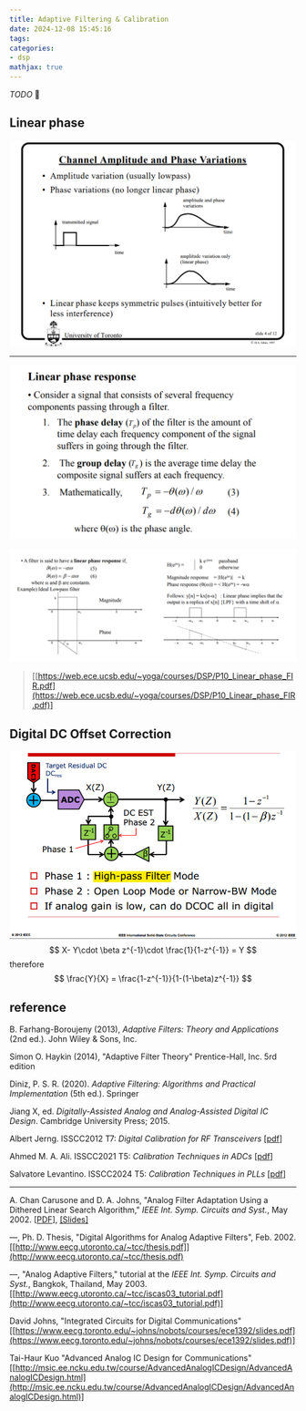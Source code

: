 ```yaml
---
title: Adaptive Filtering & Calibration
date: 2024-12-08 15:45:16
tags:
categories:
- dsp
mathjax: true
---
```


*TODO* &#128197;



## Linear phase

![image-20241213232002042](calibration/image-20241213232002042.png)

---

![image-20241213233748837](calibration/image-20241213233748837.png)

![image-20241213233917966](calibration/image-20241213233917966.png)

> [[https://web.ece.ucsb.edu/~yoga/courses/DSP/P10_Linear_phase_FIR.pdf](https://web.ece.ucsb.edu/~yoga/courses/DSP/P10_Linear_phase_FIR.pdf)]





## Digital DC Offset Correction

![image-20241229122711845](calibration/image-20241229122711845.png)
$$
X- Y\cdot \beta z^{-1}\cdot \frac{1}{1-z^{-1}} = Y
$$
therefore
$$
\frac{Y}{X} = \frac{1-z^{-1}}{1-(1-\beta)z^{-1}}
$$




## reference

B. Farhang-Boroujeny (2013), *Adaptive Filters: Theory and Applications* (2nd ed.). John Wiley & Sons, Inc.

Simon O. Haykin (2014), "Adaptive Filter Theory" Prentice-Hall, Inc. 5rd edition

Diniz, P. S. R. (2020). *Adaptive Filtering: Algorithms and Practical Implementation* (5th ed.). Springer

Jiang X, ed. *Digitally-Assisted Analog and Analog-Assisted Digital IC Design*. Cambridge University Press; 2015.

Albert Jerng. ISSCC2012 T7: *Digital Calibration for RF Transceivers* [[pdf](https://www.nishanchettri.com/isscc-slides/2012%20ISSCC/TUTORIALS/ISSCC2012Visuals-T7.pdf)]

Ahmed M. A. Ali. ISSCC2021 T5: *Calibration Techniques in ADCs* [[pdf](https://www.nishanchettri.com/isscc-slides/2021%20ISSCC/TUTORIALS/ISSCC2021-T5.pdf)]

Salvatore Levantino. ISSCC2024 T5: *Calibration Techniques in PLLs* [[pdf](https://www.nishanchettri.com/isscc-slides/2024%20ISSCC/TUTORIALS/T5.pdf)]

---

A. Chan Carusone and D. A. Johns, "Analog Filter Adaptation Using a Dithered Linear Search Algorithm," *IEEE Int. Symp. Circuits and Syst.*, May 2002. [[PDF](http://www.eecg.utoronto.ca/~tcc/iscas_02a.pdf)], [[Slides]](http://www.eecg.utoronto.ca/~tcc/iscas_02a_slides.pdf)

—, Ph. D. Thesis, "Digital Algorithms for Analog Adaptive Filters", Feb. 2002. [[http://www.eecg.utoronto.ca/~tcc/thesis.pdf]](http://www.eecg.utoronto.ca/~tcc/thesis.pdf)

—, "Analog Adaptive Filters," tutorial at the *IEEE Int. Symp. Circuits and Syst.*, Bangkok, Thailand, May 2003. [[http://www.eecg.utoronto.ca/~tcc/iscas03_tutorial.pdf](http://www.eecg.utoronto.ca/~tcc/iscas03_tutorial.pdf)]

David Johns, "Integrated Circuits for Digital Communications" [[https://www.eecg.toronto.edu/~johns/nobots/courses/ece1392/slides.pdf](https://www.eecg.toronto.edu/~johns/nobots/courses/ece1392/slides.pdf)]

Tai-Haur Kuo "Advanced Analog IC Design for Communications" [[http://msic.ee.ncku.edu.tw/course/AdvancedAnalogICDesign/AdvancedAnalogICDesign.html](http://msic.ee.ncku.edu.tw/course/AdvancedAnalogICDesign/AdvancedAnalogICDesign.html)]
